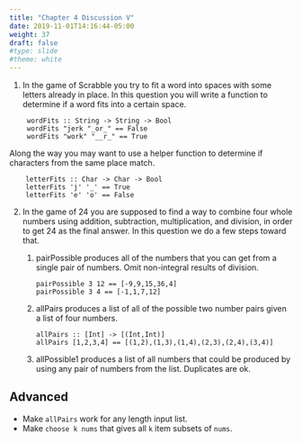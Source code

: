 ```yaml
---
title: "Chapter 4 Discussion V"
date: 2019-11-01T14:16:44-05:00
weight: 37
draft: false
#type: slide
#theme: white
---
```


1. In the game of Scrabble you try to fit a word into spaces with some
   letters already in place. In this question you will write a
   function to determine if a word fits into a certain space.
   
        wordFits :: String -> String -> Bool
        wordFits "jerk "_or_" == False
        wordFits "work" "__r_" == True

  Along the way you may want to use a helper function to determine if
  characters from the same place match. 
  
        letterFits :: Char -> Char -> Bool
        letterFits 'j' '_' == True
        letterFits 'e' 'o' == False
        
2. In the game of 24 you are supposed to find a way to combine four
   whole numbers using addition, subtraction, multiplication, and
   division, in order to get 24 as the final answer. In this question
   we do a few steps toward that.
   
   1. pairPossible produces all of the numbers that you can get from a
      single pair of numbers. Omit non-integral results of division.
      
          pairPossible 3 12 == [-9,9,15,36,4]
          pairPossible 3 4 == [-1,1,7,12]
   

   2. allPairs produces a list of all of the possible two number pairs
      given a list of four numbers. 
      
          allPairs :: [Int] -> [(Int,Int)]
          allPairs [1,2,3,4] == [(1,2),(1,3),(1,4),(2,3),(2,4),(3,4)]
          
   3. allPossible1 produces a list of all numbers that could be
      produced by using any pair of numbers from the list. Duplicates
      are ok. 

## Advanced

* Make `allPairs` work for any length input list. 
* Make `choose k nums` that gives all `k` item subsets of `nums`.
